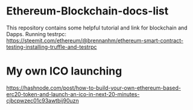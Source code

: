 # Ethereum-Blockchain-docs-list
This repository contains some helpful tutorial and link for blockchain and Dapps. 
Running testrpc: 
https://steemit.com/ethereum/@brennanhm/ethereum-smart-contract-testing-installing-truffle-and-testrpc
# My own ICO launching
https://hashnode.com/post/how-to-build-your-own-ethereum-based-erc20-token-and-launch-an-ico-in-next-20-minutes-cjbcpwzec01c93awtbij90uzn
